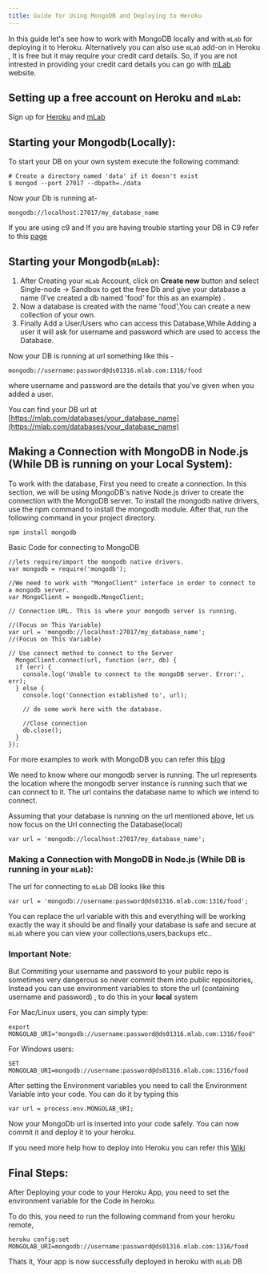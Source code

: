 ```yaml
---
title: Guide for Using MongoDB and Deploying to Heroku
---
```

In this guide let's see how to work with MongoDB locally and with `mLab` for deploying it to Heroku. Alternatively you can also use `mLab` add-on in Heroku , It is free but it may require your credit card details. So, if you are not intrested in providing your credit card details you can go with [mLab](https://mlab.com) website.

## Setting up a free account on Heroku and `mLab`:

Sign up for [Heroku](https://signup.heroku.com/) and [mLab](https://mlab.com/signup/)

## Starting your Mongodb(Locally):

To start your DB on your own system execute the following command:

    # Create a directory named 'data' if it doesn't exist
    $ mongod --port 27017 --dbpath=./data

Now your Db is running at-

`mongodb://localhost:27017/my_database_name`

If you are using c9 and If you are having trouble starting your DB in C9 refer to this [page](https://community.c9.io/t/setting-up-mongodb/1717)

## Starting your Mongodb(`mLab`):

1.  After Creating your `mLab` Account, click on **Create new** button and select Single-node -> Sandbox to get the free Db and give your database a name (I've created a db named 'food' for this as an example) .
2.  Now a database is created with the name 'food',You can create a new collection of your own.
3.  Finally Add a User/Users who can access this Database,While Adding a user it will ask for username and password which are used to access the Database.

Now your DB is running at url something like this -

`mongodb://username:password@ds01316.mlab.com:1316/food`

where username and password are the details that you've given when you added a user.

You can find your DB url at [https://mlab.com/databases/your_database_name](https://mlab.com/databases/your_database_name)

## Making a Connection with MongoDB in Node.js (While DB is running on your Local System):

To work with the database, First you need to create a connection. In this section, we will be using MongoDB's native Node.js driver to create the connection with the MongoDB server. To install the mongodb native drivers, use the npm command to install the mongodb module. After that, run the following command in your project directory.

`npm install mongodb`

Basic Code for connecting to MongoDB

    //lets require/import the mongodb native drivers.
    var mongodb = require('mongodb');

    //We need to work with "MongoClient" interface in order to connect to a mongodb server.
    var MongoClient = mongodb.MongoClient;

    // Connection URL. This is where your mongodb server is running.

    //(Focus on This Variable)
    var url = 'mongodb://localhost:27017/my_database_name';      
    //(Focus on This Variable)

    // Use connect method to connect to the Server
      MongoClient.connect(url, function (err, db) {
      if (err) {
        console.log('Unable to connect to the mongoDB server. Error:', err);
      } else {
        console.log('Connection established to', url);

        // do some work here with the database.

        //Close connection
        db.close();
      }
    });

For more examples to work with MongoDB you can refer this [blog](http://blog.modulus.io/mongodb-tutorial)

We need to know where our mongodb server is running. The url represents the location where the mongodb server instance is running such that we can connect to it. The url contains the database name to which we intend to connect.

Assuming that your database is running on the url mentioned above, let us now focus on the Url connecting the Database(local)

`var url = 'mongodb://localhost:27017/my_database_name';`

### Making a Connection with MongoDB in Node.js (While DB is running in your `mLab`):

The url for connecting to `mLab` DB looks like this

`var url = 'mongodb://username:password@ds01316.mlab.com:1316/food';`

You can replace the url variable with this and everything will be working exactly the way it should be and finally your database is safe and secure at `mLab` where you can view your collections,users,backups etc..

### Important Note:

But Commiting your username and password to your public repo is sometimes very dangerous so never commit them into public repositories, Instead you can use environment variables to store the url (containing username and password) , to do this in your **local** system

For Mac/Linux users, you can simply type:

`export MONGOLAB_URI="mongodb://username:password@ds01316.mlab.com:1316/food"`

For Windows users:

`SET MONGOLAB_URI=mongodb://username:password@ds01316.mlab.com:1316/food`

After setting the Environment variables you need to call the Environment Variable into your code. You can do it by typing this

`var url = process.env.MONGOLAB_URI;`

Now your MongoDb url is inserted into your code safely. You can now commit it and deploy it to your heroku.

If you need more help how to deploy into Heroku you can refer this [Wiki](https://github.com/FreeCodeCamp/FreeCodeCamp/wiki/Heroku-Deployment-Guide)

## Final Steps:

After Deploying your code to your Heroku App, you need to set the environment variable for the Code in heroku.

To do this, you need to run the following command from your heroku remote,

`heroku config:set MONGOLAB_URI=mongodb://username:password@ds01316.mlab.com:1316/food`

Thats it, Your app is now successfully deployed in heroku with `mLab` DB